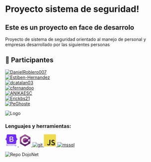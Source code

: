 # Proyecto sistema de seguridad! 

## Este es un proyecto en face de desarrolo 

Proyecto de sistema de seguridad orientado al manejo de personal y empresas
desarrollado por las siguientes personas 


## 🔗 Participantes 
[![DanielRoblero007](https://img.shields.io/badge/DanielRoblero007-000?style=for-the-badge&logo=github&logoColor=white)](https://github.com/DanielRoblero007)  
[![Estiben-Hernandez](https://img.shields.io/badge/Estiben--Hernandez-000?style=for-the-badge&logo=github&logoColor=white)](https://github.com/Estiben-Hernandez)  
[![dcatalan03](https://img.shields.io/badge/dcatalan03-000?style=for-the-badge&logo=github&logoColor=white)](https://github.com/dcatalan03)  
[![cfernandoo](https://img.shields.io/badge/cfernandoo-000?style=for-the-badge&logo=github&logoColor=white)](https://github.com/cfernandoo)  
[![ANIKAESC](https://img.shields.io/badge/ANIKAESC-000?style=for-the-badge&logo=github&logoColor=white)](https://github.com/ANIKAESC)  
[![Erickbs21](https://img.shields.io/badge/Erickbs21-000?style=for-the-badge&logo=github&logoColor=white)](https://github.com/Erickbs21)  
[![PeGhoste](https://img.shields.io/badge/PeGhoste-000?style=for-the-badge&logo=github&logoColor=white)](https://github.com/PeGhoste)



![Logo](https://media.licdn.com/dms/image/v2/C4E0BAQFNof9zj816sA/company-logo_200_200/company-logo_200_200/0/1630608835789/digital_geko_logo?e=2147483647&v=beta&t=jtmEwwuZLSzx8mei6RmFT8sV6mNeruhImxz21NLJWSY)



<p align="left">
</p>

<h3 align="left">Lenguajes y herramientas:</h3>
<p align="left"> <a href="https://getbootstrap.com" target="_blank" rel="noreferrer"> <img src="https://raw.githubusercontent.com/devicons/devicon/master/icons/bootstrap/bootstrap-plain-wordmark.svg" alt="bootstrap" width="40" height="40"/> </a> <a href="https://www.w3schools.com/cs/" target="_blank" rel="noreferrer"> <img src="https://raw.githubusercontent.com/devicons/devicon/master/icons/csharp/csharp-original.svg" alt="csharp" width="40" height="40"/> </a> <a href="https://git-scm.com/" target="_blank" rel="noreferrer"> <img src="https://www.vectorlogo.zone/logos/git-scm/git-scm-icon.svg" alt="git" width="40" height="40"/> </a> <a href="https://developer.mozilla.org/en-US/docs/Web/JavaScript" target="_blank" rel="noreferrer"> <img src="https://raw.githubusercontent.com/devicons/devicon/master/icons/javascript/javascript-original.svg" alt="javascript" width="40" height="40"/> </a> <a href="https://www.microsoft.com/en-us/sql-server" target="_blank" rel="noreferrer"> <img src="https://www.svgrepo.com/show/303229/microsoft-sql-server-logo.svg" alt="mssql" width="40" height="40"/> </a> </p>


![Repo DojoNet](https://github-readme-stats.vercel.app/api/pin/?username=DavidSianTL&repo=DojoNet&theme=radical)
